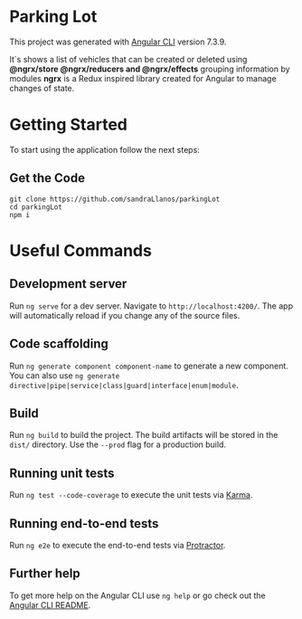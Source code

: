 # Parking Lot

This project was generated with [Angular CLI](https://github.com/angular/angular-cli) version 7.3.9.

It´s shows a list of vehicles that can be created or deleted using **@ngrx/store @ngrx/reducers and @ngrx/effects** grouping information by modules **ngrx** is a Redux inspired library created for Angular to manage changes of state.

# Getting Started
To start using the application follow the next steps:

## Get the Code
```
git clone https://github.com/sandraLlanos/parkingLot
cd parkingLot
npm i
```
# Useful Commands

## Development server

Run `ng serve` for a dev server. Navigate to `http://localhost:4200/`. The app will automatically reload if you change any of the source files.

## Code scaffolding

Run `ng generate component component-name` to generate a new component. You can also use `ng generate directive|pipe|service|class|guard|interface|enum|module`.

## Build

Run `ng build` to build the project. The build artifacts will be stored in the `dist/` directory. Use the `--prod` flag for a production build.

## Running unit tests

Run `ng test --code-coverage` to execute the unit tests via [Karma](https://karma-runner.github.io).

## Running end-to-end tests

Run `ng e2e` to execute the end-to-end tests via [Protractor](http://www.protractortest.org/).

## Further help

To get more help on the Angular CLI use `ng help` or go check out the [Angular CLI README](https://github.com/angular/angular-cli/blob/master/README.md).
